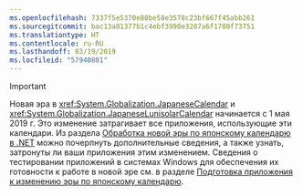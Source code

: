 ```yaml
---
ms.openlocfilehash: 7337f5e5370e80be58e3578c23bf667f45abb261
ms.sourcegitcommit: bac13a81377b1c4ebf3990e3287a6f1700f73751
ms.translationtype: HT
ms.contentlocale: ru-RU
ms.lasthandoff: 03/19/2019
ms.locfileid: "57940881"
---
```


> [!IMPORTANT]
>  Новая эра в <xref:System.Globalization.JapaneseCalendar> и <xref:System.Globalization.JapaneseLunisolarCalendar> начинается с 1 мая 2019 г. Это изменение затрагивает все приложения, использующие эти календари. Из раздела [Обработка новой эры по японскому календарю в .NET](https://devblogs.microsoft.com/dotnet/handling-a-new-era-in-the-japanese-calendar-in-net/) можно почерпнуть дополнительные сведения, а также узнать, затронуты ли ваши приложения этим изменением. Сведения о тестировании приложений в системах Windows для обеспечения их готовности к работе в новой эре см. в разделе [Подготовка приложения к изменению эры по японскому календарю](/windows/uwp/design/globalizing/japanese-era-change).

